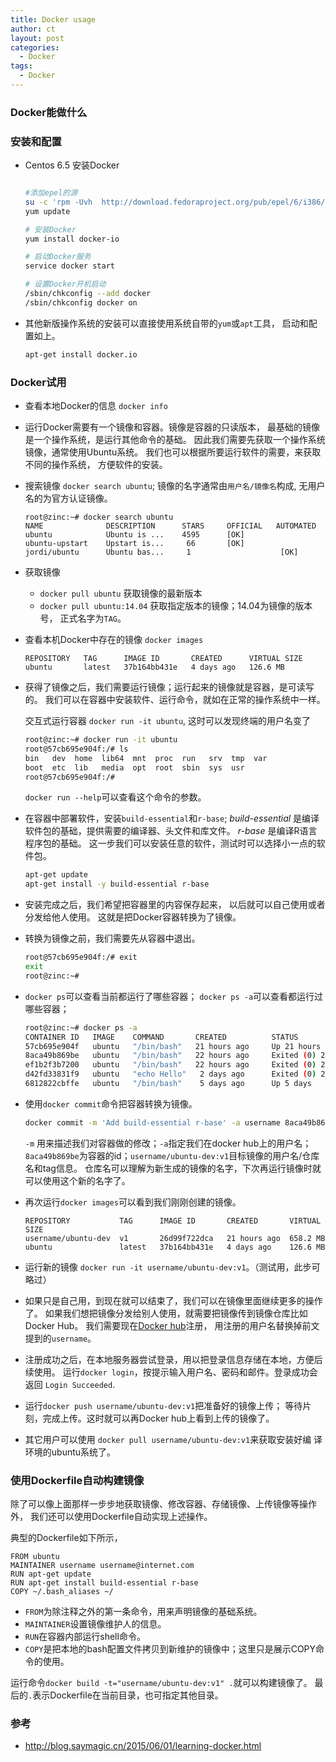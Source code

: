 ```yaml
---
title: Docker usage
author: ct
layout: post
categories:
  - Docker
tags:
  - Docker
---
```


### Docker能做什么




### 安装和配置

* Centos 6.5 安装Docker

  ```bash

  #添加epel的源
  su -c 'rpm -Uvh  http://download.fedoraproject.org/pub/epel/6/i386/epel-release-6-8.noarch.rpm'
  yum update

  # 安装Docker
  yum install docker-io

  # 启动Docker服务
  service docker start

  # 设置Docker开机启动
  /sbin/chkconfig --add docker
  /sbin/chkconfig docker on
  ```

* 其他新版操作系统的安装可以直接使用系统自带的`yum`或`apt`工具，
  启动和配置如上。

  ```bash
  apt-get install docker.io
  ```


### Docker试用

* 查看本地Docker的信息 `docker info`
* 运行Docker需要有一个镜像和容器。镜像是容器的只读版本，
  最基础的镜像是一个操作系统，是运行其他命令的基础。
  因此我们需要先获取一个操作系统镜像，通常使用Ubuntu系统。
  我们也可以根据所要运行软件的需要，来获取不同的操作系统，
  方便软件的安装。
* 搜索镜像 `docker search ubuntu`; 镜像的名字通常由`用户名/镜像名`构成,
  无用户名的为官方认证镜像。	

  ```
  root@zinc:~# docker search ubuntu
  NAME              DESCRIPTION      STARS     OFFICIAL   AUTOMATED
  ubuntu            Ubuntu is ...    4595      [OK]       
  ubuntu-upstart    Upstart is...     66       [OK]
  jordi/ubuntu      Ubuntu bas...     1                    [OK] 
  ```

* 获取镜像 
  * `docker pull ubuntu` 获取镜像的最新版本
  * `docker pull ubuntu:14.04` 获取指定版本的镜像；14.04为镜像的版本号，
    正式名字为`TAG`。

* 查看本机Docker中存在的镜像 `docker images`
  
  ```
  REPOSITORY   TAG      IMAGE ID       CREATED      VIRTUAL SIZE
  ubuntu       latest   37b164bb431e   4 days ago   126.6 MB
  ```

* 获得了镜像之后，我们需要运行镜像；运行起来的镜像就是容器，是可读写的。
  我们可以在容器中安装软件、运行命令，就如在正常的操作系统中一样。
  
  交互式运行容器 `docker run -it ubuntu`, 这时可以发现终端的用户名变了
  
  ```bash
  root@zinc:~# docker run -it ubuntu
  root@57cb695e904f:/# ls
  bin   dev  home  lib64  mnt  proc  run   srv  tmp  var
  boot  etc  lib   media  opt  root  sbin  sys  usr
  root@57cb695e904f:/# 
  ```
  
  `docker run --help`可以查看这个命令的参数。

* 在容器中部署软件，安装`build-essential`和`r-base`; 
  *build-essential* 是编译软件包的基础，提供需要的编译器、头文件和库文件。
  *r-base* 是编译R语言程序包的基础。
  这一步我们可以安装任意的软件，测试时可以选择小一点的软件包。

  ```bash
  apt-get update
  apt-get install -y build-essential r-base
  ```

* 安装完成之后，我们希望把容器里的内容保存起来，
  以后就可以自己使用或者分发给他人使用。
  这就是把Docker容器转换为了镜像。

* 转换为镜像之前，我们需要先从容器中退出。

  ```bash
  root@57cb695e904f:/# exit
  exit
  root@zinc:~#
  ```
* `docker ps`可以查看当前都运行了哪些容器；
  `docker ps -a`可以查看都运行过哪些容器；

  ```bash
  root@zinc:~# docker ps -a
  CONTAINER ID   IMAGE    COMMAND       CREATED          STATUS                   PORTS   NAMES
  57cb695e904f   ubuntu   "/bin/bash"   21 hours ago     Up 21 hours                      hopeful_hopper      
  8aca49b869be   ubuntu   "/bin/bash"   22 hours ago     Exited (0) 21 hours ago          hungry_davinci      
  ef1b2f3b7200   ubuntu   "/bin/bash"   22 hours ago     Exited (0) 22 hours ago          grave_jones         
  d42fd33831f9   ubuntu   "echo Hello"   2 days ago      Exited (0) 2 days ago            lonely_bohr         
  6812822cbffe   ubuntu   "/bin/bash"    5 days ago      Up 5 days                        silly_newton   
  ```

* 使用`docker commit`命令把容器转换为镜像。

  ```bash
  docker commit -m 'Add build-essential r-base' -a username 8aca49b869be username/ubuntu-dev:v1
  ```
  `-m` 用来描述我们对容器做的修改；`-a`指定我们在docker hub上的用户名；
  `8aca49b869be`为容器的id；`username/ubuntu-dev:v1`目标镜像的用户名/仓库名和tag信息。
  仓库名可以理解为新生成的镜像的名字，下次再运行镜像时就可以使用这个新的名字了。

* 再次运行`docker images`可以看到我们刚刚创建的镜像。

  ```
  REPOSITORY           TAG      IMAGE ID       CREATED       VIRTUAL SIZE
  username/ubuntu-dev  v1       26d99f722dca   21 hours ago  658.2 MB
  ubuntu               latest   37b164bb431e   4 days ago    126.6 MB
  ```

* 运行新的镜像 `docker run -it username/ubuntu-dev:v1`。（测试用，此步可略过）

* 如果只是自己用，到现在就可以结束了，我们可以在镜像里面继续更多的操作了。
  如果我们想把镜像分发给别人使用，就需要把镜像传到镜像仓库比如Docker Hub。
  我们需要现在[Docker hub](https://hub.docker.com)注册，
  用注册的用户名替换掉前文提到的`username`。

* 注册成功之后，在本地服务器尝试登录，用以把登录信息存储在本地，方便后续使用。
  运行`docker login`，按提示输入用户名、密码和邮件。登录成功会返回
  `Login Succeeded`.

* 运行`docker push username/ubuntu-dev:v1`把准备好的镜像上传；
  等待片刻，完成上传。这时就可以再Docker hub上看到上传的镜像了。

* 其它用户可以使用 `docker pull username/ubuntu-dev:v1`来获取安装好编
  译环境的ubuntu系统了。
  

### 使用Dockerfile自动构建镜像

除了可以像上面那样一步步地获取镜像、修改容器、存储镜像、上传镜像等操作外，
我们还可以使用Dockerfile自动实现上述操作。

典型的Dockerfile如下所示，

```
FROM ubuntu
MAINTAINER username username@internet.com
RUN apt-get update
RUN apt-get install build-essential r-base
COPY ~/.bash_aliases ~/
```
* `FROM`为除注释之外的第一条命令，用来声明镜像的基础系统。
* `MAINTAINER`设置镜像维护人的信息。
* `RUN`在容器内部运行shell命令。
* `COPY`是把本地的bash配置文件拷贝到新维护的镜像中；这里只是展示COPY命令的使用。

运行命令`docker build -t="username/ubuntu-dev:v1" .`就可以构建镜像了。
最后的`.`表示Dockerfile在当前目录，也可指定其他目录。



### 参考
* <http://blog.saymagic.cn/2015/06/01/learning-docker.html>

